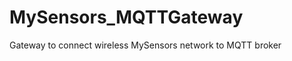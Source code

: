 MySensors_MQTTGateway
=====================

Gateway to connect wireless MySensors network to MQTT broker
